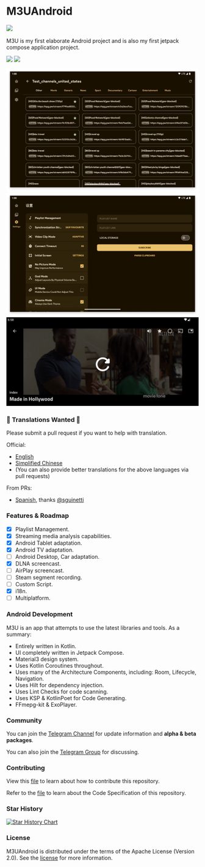 # M3UAndroid
<a href="https://t.me/m3u_android"><img src="https://img.shields.io/badge/Telegram-2CA5E0?style=flat&logo=telegram&logoColor=white"></a>

M3U is my first elaborate Android project and is also my first jetpack compose application project.

<a href="https://github.com/realOxy/M3UAndroid/releases/latest"><img src="https://github.com/realOxy/M3UAndroid/assets/5572928/c407b17c-f64f-4486-ade1-6048eb177e67" height="80px"></a>
<a href="https://apt.izzysoft.de/fdroid/index/apk/com.m3u.androidApp"><img src="https://github.com/realOxy/M3UAndroid/assets/5572928/4ba5a44a-c5e4-4634-a7aa-b8dda0992ba2" height="80px"></a>

![playlist](.github/images/playlist.png)
![setting](.github/images/setting.png)
![stream](.github/images/stream.png)

### 📢 Translations Wanted 📢

Please submit a pull request if you want to help with translation.

Official:
- [English](i18n/src/main/res/values)
- [Simplified Chinese](i18n/src/main/res/values-zh-rCN)
- (You can also provide better translations for the above languages via pull requests)

From PRs:
- [Spanish](i18n/src/main/res/values-es-rES), thanks [@sguinetti](https://github.com/sguinetti/M3UAndroid)

### Features & Roadmap

- [x] Playlist Management.
- [x] Streaming media analysis capabilities.
- [x] Android Tablet adaptation.
- [x] Android TV adaptation.
- [ ] Android Desktop, Car adaptation.
- [x] DLNA screencast.
- [ ] AirPlay screencast.
- [ ] Steam segment recording.
- [ ] Custom Script.
- [x] i18n.
- [ ] Multiplatform.

### Android Development

M3U is an app that attempts to use the latest libraries and tools. As a summary:

- Entirely written in Kotlin.
- UI completely written in Jetpack Compose.
- Material3 design system.
- Uses Kotlin Coroutines throughout.
- Uses many of the Architecture Components, including: Room, Lifecycle, Navigation.
- Uses Hilt for dependency injection.
- Uses Lint Checks for code scanning.
- Uses KSP & KotlinPoet for Code Generating.
- FFmepg-kit & ExoPlayer.

### Community

You can join the [Telegram Channel](https://t.me/m3u_android) for update information and **alpha &
beta packages**.

You can also join the [Telegram Group](https://t.me/m3u_android_chat) for discussing.

### Contributing

View this [file](CONTRIBUTING.md) to learn about how to contribute this repository.

Refer to the [file](RULES.md) to learn about the Code Specification of this repository.

### Star History

<a href="https://star-history.com/#realOxy/M3UAndroid&Date">
  <picture>
    <source media="(prefers-color-scheme: dark)" srcset="https://api.star-history.com/svg?repos=realOxy/M3UAndroid&type=Date&theme=dark" />
    <source media="(prefers-color-scheme: light)" srcset="https://api.star-history.com/svg?repos=realOxy/M3UAndroid&type=Date" />
    <img alt="Star History Chart" src="https://api.star-history.com/svg?repos=realOxy/M3UAndroid&type=Date" />
  </picture>
</a>

### License

M3UAndroid is distributed under the terms of the Apache License (Version 2.0). See
the [license](LICENSE) for more information.
